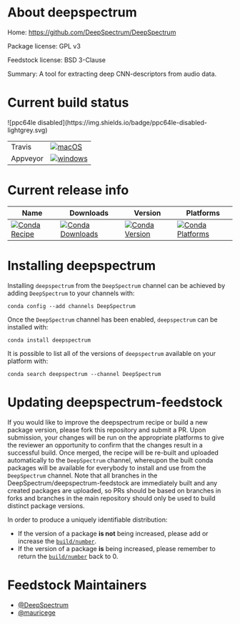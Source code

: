 About deepspectrum
==================

Home: https://github.com/DeepSpectrum/DeepSpectrum

Package license: GPL v3

Feedstock license: BSD 3-Clause

Summary: A tool for extracting deep CNN-descriptors from audio data.



Current build status
====================


<table><tr>
    <td>Travis</td>
    <td>
      <a href="https://travis-ci.org/DeepSpectrum/deepspectrum-feedstock">
        <img alt="macOS" src="https://img.shields.io/travis/DeepSpectrum/deepspectrum-feedstock/master.svg?label=macOS">
      </a>
    </td>
  </tr><tr>
    <td>Appveyor</td>
    <td>
      <a href="https://ci.appveyor.com/project/DeepSpectrum/deepspectrum-feedstock/branch/master">
        <img alt="windows" src="https://img.shields.io/appveyor/ci/DeepSpectrum/deepspectrum-feedstock/master.svg?label=Windows">
      </a>
    </td>
  </tr>
![ppc64le disabled](https://img.shields.io/badge/ppc64le-disabled-lightgrey.svg)
</table>

Current release info
====================

| Name | Downloads | Version | Platforms |
| --- | --- | --- | --- |
| [![Conda Recipe](https://img.shields.io/badge/recipe-deepspectrum-green.svg)](https://anaconda.org/DeepSpectrum/deepspectrum) | [![Conda Downloads](https://img.shields.io/conda/dn/DeepSpectrum/deepspectrum.svg)](https://anaconda.org/DeepSpectrum/deepspectrum) | [![Conda Version](https://img.shields.io/conda/vn/DeepSpectrum/deepspectrum.svg)](https://anaconda.org/DeepSpectrum/deepspectrum) | [![Conda Platforms](https://img.shields.io/conda/pn/DeepSpectrum/deepspectrum.svg)](https://anaconda.org/DeepSpectrum/deepspectrum) |

Installing deepspectrum
=======================

Installing `deepspectrum` from the `DeepSpectrum` channel can be achieved by adding `DeepSpectrum` to your channels with:

```
conda config --add channels DeepSpectrum
```

Once the `DeepSpectrum` channel has been enabled, `deepspectrum` can be installed with:

```
conda install deepspectrum
```

It is possible to list all of the versions of `deepspectrum` available on your platform with:

```
conda search deepspectrum --channel DeepSpectrum
```




Updating deepspectrum-feedstock
===============================

If you would like to improve the deepspectrum recipe or build a new
package version, please fork this repository and submit a PR. Upon submission,
your changes will be run on the appropriate platforms to give the reviewer an
opportunity to confirm that the changes result in a successful build. Once
merged, the recipe will be re-built and uploaded automatically to the
`DeepSpectrum` channel, whereupon the built conda packages will be available for
everybody to install and use from the `DeepSpectrum` channel.
Note that all branches in the DeepSpectrum/deepspectrum-feedstock are
immediately built and any created packages are uploaded, so PRs should be based
on branches in forks and branches in the main repository should only be used to
build distinct package versions.

In order to produce a uniquely identifiable distribution:
 * If the version of a package **is not** being increased, please add or increase
   the [``build/number``](https://conda.io/docs/user-guide/tasks/build-packages/define-metadata.html#build-number-and-string).
 * If the version of a package **is** being increased, please remember to return
   the [``build/number``](https://conda.io/docs/user-guide/tasks/build-packages/define-metadata.html#build-number-and-string)
   back to 0.

Feedstock Maintainers
=====================

* [@DeepSpectrum](https://github.com/DeepSpectrum/)
* [@mauricege](https://github.com/mauricege/)

